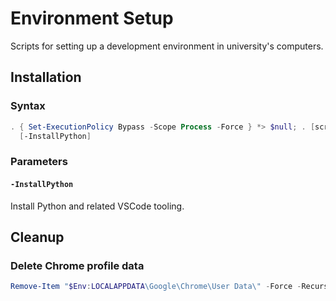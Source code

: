 # Environment Setup

Scripts for setting up a development environment in university's computers.

## Installation

### Syntax

<!-- Throw an statement-terminating error when "the setting is overridden by a policy defined at a more specific scope", https://stackoverflow.com/a/60549569 -->
<!-- Redirect all streams to $null, https://stackoverflow.com/a/6461021 -->
<!-- https://stackoverflow.com/a/68777742 -->
<!-- https://stackoverflow.com/a/68777742 -->

```powershell
. { Set-ExecutionPolicy Bypass -Scope Process -Force } *> $null; . [scriptblock]::Create(irm 'https://raw.githubusercontent.com/mon-jai/network-programming/main/setup-environment.ps1') `
  [-InstallPython]
```

### Parameters

#### `-InstallPython`

Install Python and related VSCode tooling.

## Cleanup

### Delete Chrome profile data

```powershell
Remove-Item "$Env:LOCALAPPDATA\Google\Chrome\User Data\" -Force -Recurse
```
